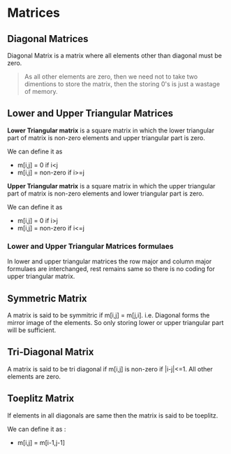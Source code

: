 # Matrices

## Diagonal Matrices
Diagonal Matrix is a matrix where all elements other than diagonal must be zero.

> As all other elements are zero, then we need not to take two dimentions to store the matrix, then the storing 0's is just a wastage of memory.

## Lower and Upper Triangular Matrices

**Lower Triangular matrix** is a square matrix in which the lower triangular part of matrix is non-zero elements and upper triangular part is zero.

We can define it as
* m[i,j] = 0 if i<j
* m[i,j] = non-zero if i>=j

**Upper Triangular matrix** is a square matrix in which the upper triangular part of matrix is non-zero elements and lower triangular part is zero.

We can define it as
* m[i,j] = 0 if i>j
* m[i,j] = non-zero if i<=j

### Lower and Upper Triangular Matrices formulaes
In lower and upper triangular matrices the row major and column major formulaes are interchanged, rest remains same so there is no coding for upper triangular matrix.

## Symmetric Matrix

A matrix is said to be symmitric if m[i,j] = m[j,i]. i.e. Diagonal forms the mirror image of the elements. So only storing lower or upper triangular part will be sufficient.

## Tri-Diagonal Matrix

A matrix is said to be tri diagonal if m[i,j] is non-zero if |i-j|<=1. All other elements are zero.

## Toeplitz Matrix

If elements in all diagonals are same then the matrix is said to be toeplitz.

We can define it as :
* m[i,j] = m[i-1,j-1]
